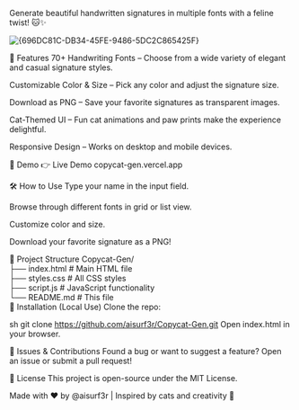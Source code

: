 Generate beautiful handwritten signatures in multiple fonts with a feline twist! 🐱✨

![{696DC81C-DB34-45FE-9486-5DC2C865425F}](https://github.com/user-attachments/assets/0ed08796-f465-463f-bce1-65020f3564da)


🌟 Features
70+ Handwriting Fonts – Choose from a wide variety of elegant and casual signature styles.

Customizable Color & Size – Pick any color and adjust the signature size.

Download as PNG – Save your favorite signatures as transparent images.

Cat-Themed UI – Fun cat animations and paw prints make the experience delightful.

Responsive Design – Works on desktop and mobile devices.

🚀 Demo
👉 Live Demo 
copycat-gen.vercel.app

🛠️ How to Use
Type your name in the input field.

Browse through different fonts in grid or list view.

Customize color and size.

Download your favorite signature as a PNG!

📂 Project Structure
Copycat-Gen/  
├── index.html          # Main HTML file  
├── styles.css          # All CSS styles  
├── script.js           # JavaScript functionality  
└── README.md           # This file  
🔧 Installation (Local Use)
Clone the repo:

sh
git clone https://github.com/aisurf3r/Copycat-Gen.git
Open index.html in your browser.

🐛 Issues & Contributions
Found a bug or want to suggest a feature? Open an issue or submit a pull request!

📜 License
This project is open-source under the MIT License.

Made with ❤️ by @aisurf3r | Inspired by cats and creativity 🐾

